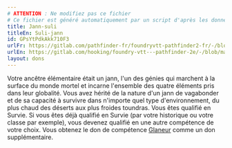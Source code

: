 ```yaml
---
# ATTENTION : Ne modifiez pas ce fichier
# Ce fichier est généré automatiquement par un script d'après les données du module Foundry VTT officiel et de sa traduction
title: Jann-suli
titleEn: Suli-jann
id: GPsYtPdkAkk710F3
urlFr: https://gitlab.com/pathfinder-fr/foundryvtt-pathfinder2-fr/-/blob/master/data/feats/GPsYtPdkAkk710F3.htm
urlEn: https://gitlab.com/hooking/foundry-vtt---pathfinder-2e/-/blob/master/packs/data/feats.db/suli-jann.json
layout: dons
---
```

Votre ancêtre élémentaire était un jann, l'un des génies qui marchent à la surface du monde mortel et incarne l'ensemble des quatre éléments pris dans leur globalité. Vous avez hérité de la nature d'un jann de vagabonder et de sa capacité à survivre dans n'importe quel type d'environnement, du plus chaud des déserts aux plus froides toundras. Vous êtes qualifié en Survie. Si vous êtes déjà qualifié en Survie (par votre historique ou votre classe par exemple), vous devenez qualifié en une autre compétence de votre choix. Vous obtenez le don de compétence [Glaneur](glaneur.html) comme un don supplémentaire.
